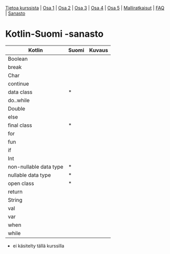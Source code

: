 [Tietoa kurssista](README.md) | [Osa 1](osa-1.md) | [Osa 2](osa-2.md) | [Osa 3](osa-3.md) | [Osa 4](osa-4.md) | [Osa 5](osa-5.md) | [Malliratkaisut](malliratkaisut/malliratkaisut.md) | [FAQ](faq.md) | [Sanasto](sanasto.md)

# Kotlin-Suomi -sanasto

| Kotlin                 | Suomi                   | Kuvaus |
| -----------------------|-------------------------|------: |
| Boolean                |  |  |
| break                  |  |  |
| Char                   |  |  |
| continue               |  |  |
| data class             | * |  |
| do..while              |  |  |
| Double                 |  |  |
| else                   |  |  |
| final class            | * |  |
| for                    |  |  |
| fun                    |  |  |
| if                     |  |  |
| Int                    |  |  |
| non-nullable data type | * |  |
| nullable data type     | * |  |
| open class             | * |  |
| return                 |  |  |
| String                 |  |  |
| val                    |  |  |
| var                    |  |  |
| when                   |  |  |
| while                  |  |  |


* ei käsitelty tällä kurssilla